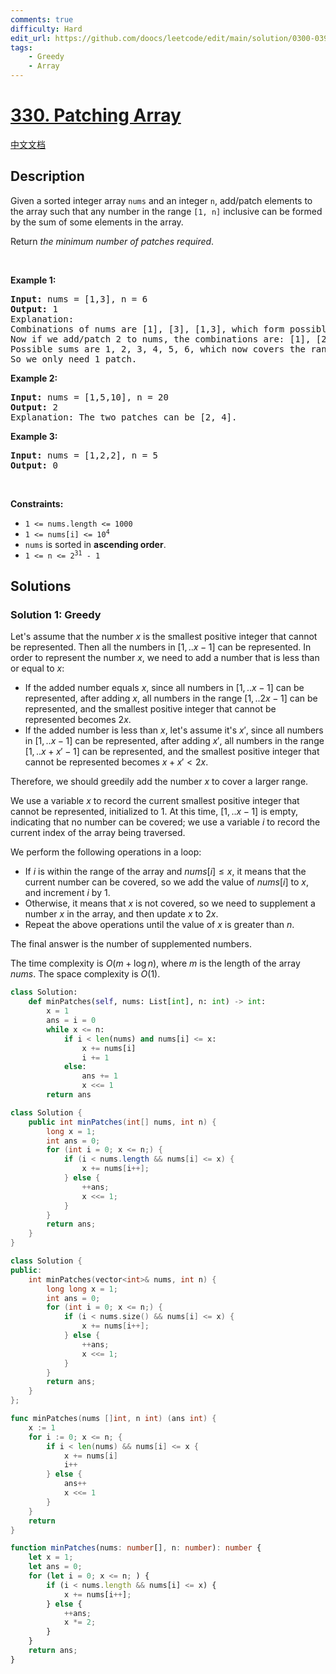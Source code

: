 ```yaml
---
comments: true
difficulty: Hard
edit_url: https://github.com/doocs/leetcode/edit/main/solution/0300-0399/0330.Patching%20Array/README_EN.md
tags:
    - Greedy
    - Array
---
```


<!-- problem:start -->

# [330. Patching Array](https://leetcode.com/problems/patching-array)

[中文文档](/solution/0300-0399/0330.Patching%20Array/README.md)

## Description

<p>Given a sorted integer array <code>nums</code> and an integer <code>n</code>, add/patch elements to the array such that any number in the range <code>[1, n]</code> inclusive can be formed by the sum of some elements in the array.</p>

<p>Return <em>the minimum number of patches required</em>.</p>

<p>&nbsp;</p>
<p><strong class="example">Example 1:</strong></p>

<pre>
<strong>Input:</strong> nums = [1,3], n = 6
<strong>Output:</strong> 1
Explanation:
Combinations of nums are [1], [3], [1,3], which form possible sums of: 1, 3, 4.
Now if we add/patch 2 to nums, the combinations are: [1], [2], [3], [1,3], [2,3], [1,2,3].
Possible sums are 1, 2, 3, 4, 5, 6, which now covers the range [1, 6].
So we only need 1 patch.
</pre>

<p><strong class="example">Example 2:</strong></p>

<pre>
<strong>Input:</strong> nums = [1,5,10], n = 20
<strong>Output:</strong> 2
Explanation: The two patches can be [2, 4].
</pre>

<p><strong class="example">Example 3:</strong></p>

<pre>
<strong>Input:</strong> nums = [1,2,2], n = 5
<strong>Output:</strong> 0
</pre>

<p>&nbsp;</p>
<p><strong>Constraints:</strong></p>

<ul>
	<li><code>1 &lt;= nums.length &lt;= 1000</code></li>
	<li><code>1 &lt;= nums[i] &lt;= 10<sup>4</sup></code></li>
	<li><code>nums</code> is sorted in <strong>ascending order</strong>.</li>
	<li><code>1 &lt;= n &lt;= 2<sup>31</sup> - 1</code></li>
</ul>

## Solutions

<!-- solution:start -->

### Solution 1: Greedy

Let's assume that the number $x$ is the smallest positive integer that cannot be represented. Then all the numbers in $[1,..x-1]$ can be represented. In order to represent the number $x$, we need to add a number that is less than or equal to $x$:

-   If the added number equals $x$, since all numbers in $[1,..x-1]$ can be represented, after adding $x$, all numbers in the range $[1,..2x-1]$ can be represented, and the smallest positive integer that cannot be represented becomes $2x$.
-   If the added number is less than $x$, let's assume it's $x'$, since all numbers in $[1,..x-1]$ can be represented, after adding $x'$, all numbers in the range $[1,..x+x'-1]$ can be represented, and the smallest positive integer that cannot be represented becomes $x+x' \lt 2x$.

Therefore, we should greedily add the number $x$ to cover a larger range.

We use a variable $x$ to record the current smallest positive integer that cannot be represented, initialized to $1$. At this time, $[1,..x-1]$ is empty, indicating that no number can be covered; we use a variable $i$ to record the current index of the array being traversed.

We perform the following operations in a loop:

-   If $i$ is within the range of the array and $nums[i] \le x$, it means that the current number can be covered, so we add the value of $nums[i]$ to $x$, and increment $i$ by $1$.
-   Otherwise, it means that $x$ is not covered, so we need to supplement a number $x$ in the array, and then update $x$ to $2x$.
-   Repeat the above operations until the value of $x$ is greater than $n$.

The final answer is the number of supplemented numbers.

The time complexity is $O(m + \log n)$, where $m$ is the length of the array $nums$. The space complexity is $O(1)$.

<!-- tabs:start -->

```python
class Solution:
    def minPatches(self, nums: List[int], n: int) -> int:
        x = 1
        ans = i = 0
        while x <= n:
            if i < len(nums) and nums[i] <= x:
                x += nums[i]
                i += 1
            else:
                ans += 1
                x <<= 1
        return ans
```

```java
class Solution {
    public int minPatches(int[] nums, int n) {
        long x = 1;
        int ans = 0;
        for (int i = 0; x <= n;) {
            if (i < nums.length && nums[i] <= x) {
                x += nums[i++];
            } else {
                ++ans;
                x <<= 1;
            }
        }
        return ans;
    }
}
```

```cpp
class Solution {
public:
    int minPatches(vector<int>& nums, int n) {
        long long x = 1;
        int ans = 0;
        for (int i = 0; x <= n;) {
            if (i < nums.size() && nums[i] <= x) {
                x += nums[i++];
            } else {
                ++ans;
                x <<= 1;
            }
        }
        return ans;
    }
};
```

```go
func minPatches(nums []int, n int) (ans int) {
	x := 1
	for i := 0; x <= n; {
		if i < len(nums) && nums[i] <= x {
			x += nums[i]
			i++
		} else {
			ans++
			x <<= 1
		}
	}
	return
}
```

```ts
function minPatches(nums: number[], n: number): number {
    let x = 1;
    let ans = 0;
    for (let i = 0; x <= n; ) {
        if (i < nums.length && nums[i] <= x) {
            x += nums[i++];
        } else {
            ++ans;
            x *= 2;
        }
    }
    return ans;
}
```

<!-- tabs:end -->

<!-- solution:end -->

<!-- problem:end -->
